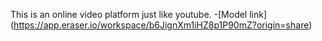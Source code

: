 This is an online video platform just like youtube.
-[Model link] (https://app.eraser.io/workspace/b6JignXm1iHZ8p1P90mZ?origin=share)
